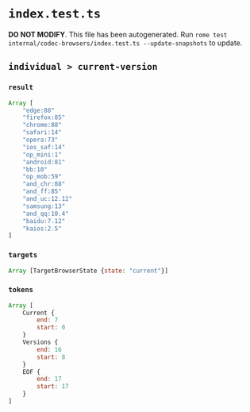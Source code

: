 # `index.test.ts`

**DO NOT MODIFY**. This file has been autogenerated. Run `rome test internal/codec-browsers/index.test.ts --update-snapshots` to update.

## `individual > current-version`

### `result`

```javascript
Array [
	"edge:88"
	"firefox:85"
	"chrome:88"
	"safari:14"
	"opera:73"
	"ios_saf:14"
	"op_mini:1"
	"android:81"
	"bb:10"
	"op_mob:59"
	"and_chr:88"
	"and_ff:85"
	"and_uc:12.12"
	"samsung:13"
	"and_qq:10.4"
	"baidu:7.12"
	"kaios:2.5"
]
```

### `targets`

```javascript
Array [TargetBrowserState {state: "current"}]
```

### `tokens`

```javascript
Array [
	Current {
		end: 7
		start: 0
	}
	Versions {
		end: 16
		start: 8
	}
	EOF {
		end: 17
		start: 17
	}
]
```
